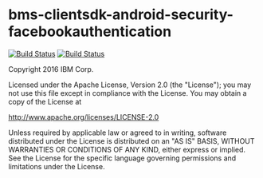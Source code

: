# bms-clientsdk-android-security-facebookauthentication

[![Build Status](https://travis-ci.org/ibm-bluemix-mobile-services/bms-clientsdk-android-security-facebookauthentication.svg?branch=master)](https://travis-ci.org/ibm-bluemix-mobile-services/bms-clientsdk-android-security-facebookauthentication)
[![Build Status](https://travis-ci.org/ibm-bluemix-mobile-services/bms-clientsdk-android-security-facebookauthentication.svg?branch=development)](https://travis-ci.org/ibm-bluemix-mobile-services/bms-clientsdk-android-security-facebookauthentication)

Copyright 2016 IBM Corp.

Licensed under the Apache License, Version 2.0 (the "License");
you may not use this file except in compliance with the License.
You may obtain a copy of the License at

http://www.apache.org/licenses/LICENSE-2.0

Unless required by applicable law or agreed to in writing, software
distributed under the License is distributed on an "AS IS" BASIS,
WITHOUT WARRANTIES OR CONDITIONS OF ANY KIND, either express or implied.
See the License for the specific language governing permissions and
limitations under the License.

